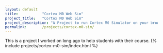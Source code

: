 ```yaml
---
layout: default
title:           "Cortex M0 Web Sim"
project_title:   "Cortex M0 Web Sim"
project_description: "A Project to run Cortex M0 Simulator on your browser"
permalink:       /projects/cortex-m0-sim/
---
```

This is a project I worked on long ago to help students with their course.
{% include projects/cortex-m0-sim/index.html %}
